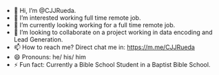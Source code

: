 - 👋 Hi, I’m @CJJRueda.
- 👀 I’m interested working full time remote job.
- 🌱 I’m currently looking working for a full time remote job.
- 💞️ I’m looking to collaborate on a project working in data encoding and Lead Generation.
- 📫 How to reach me? Direct chat me in: https://m.me/CJJRueda
- 😄 Pronouns: he/ his/ him
- ⚡ Fun fact: Currently a Bible School Student in a Baptist Bible School.

<!---
CJJRueda/CJJRueda is a ✨ special ✨ repository because its `README.md` (this file) appears on your GitHub profile.
You can click the Preview link to take a look at your changes.
--->
